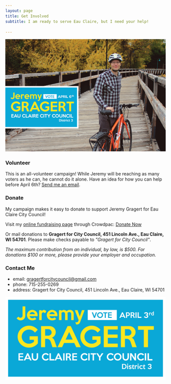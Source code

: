 ```yaml
---
layout: page
title: Get Involved
subtitle: I am ready to serve Eau Claire, but I need your help! 

---
```


<img src="/img/Jeremy-Gragert_Get_Involved.jpg">

### Volunteer

This is an all-volunteer campaign! While Jeremy will be reaching as many voters as he can, he cannot do it alone. Have an idea for how you can help before April 6th? <a href="mailto:gragertforcitycouncil@gmail.com">Send me an email</a>.


### Donate

My campaign makes it easy to donate to support Jeremy Gragert for Eau Claire City Council!

Visit my <a href="https://www.crowdpac.com/campaigns/401230/jeremy-gragert" target="_blank">online fundraising page</a> through Crowdpac: <a href="https://www.crowdpac.com/campaigns/401230/jeremy-gragert" class="btn btn-info" target="_blank">Donate Now</a>

Or mail donations to <b>Gragert for City Council, 451 Lincoln Ave., Eau Claire, WI 54701</b>. Please make checks payable to <i>"Gragert for City Council"</i>.

<i>The maximum contribution from an individual, by law, is $500. For donations $100 or more, please provide your employer and occupation.</i>

### Contact Me

- <span class="text-muted">email:</span> <a href="mailto:gragertforcitycouncil@gmail.com">gragertforcitycouncil@gmail.com</a>
- <span class="text-muted">phone:</span> 715-255-0269
- <span class="text-muted">address:</span> Gragert for City Council, 451 Lincoln Ave., Eau Claire, WI 54701


<img src="/img/JeremyGragert_CityCouncilBanner.jpg">



